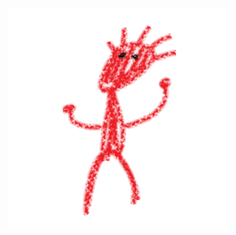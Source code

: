 <div align= "center">

<img src="https://github.com/Daddavis/Daddavis.github.io/blob/main/images/Senza%20titolo.png" width="350" alt="Logo">

</div>
